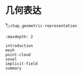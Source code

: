 # 几何表达
:label:`chap_geometric-representation`

````toc
:maxdepth: 2

introduction
mesh
point-cloud
voxel
implicit-field
summary
````
